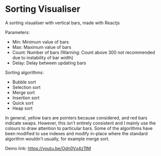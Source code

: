 # Sorting Visualiser

A sorting visualiser with vertical bars, made with Reactjs

Parameters:
- Min: Minimum value of bars
- Max: Maximum value of bars
- Count: Number of bars (Warning: Count above 300 not recommended due to instability of bar width)
- Delay: Delay between updating bars

Sorting algorithms:
- Bubble sort
- Selection sort
- Merge sort
- Insertion sort
- Quick sort
- Heap sort

In general, yellow bars are pointers because considered, and red bars indicate swaps.
However, this isn't entirely consistent and I mainly use the colours to draw attention to particular bars.
Some of the algorithms have been modified to use indexes and modify in-place where the standard algorithm wouldn't usually, for example merge sort.

Demo link: https://youtu.be/Odn0Vx4zTtM